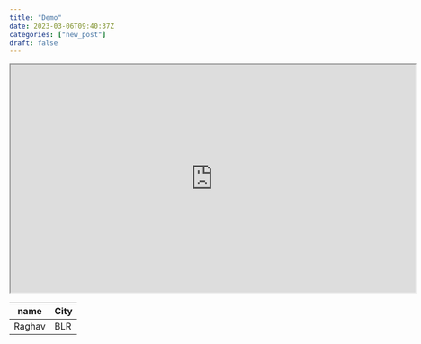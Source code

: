 ```yaml
---
title: "Demo"
date: 2023-03-06T09:40:37Z
categories: ["new_post"]
draft: false
---
```


<iframe width="720" height="405"
  src="https://www.youtube.com/embed/tgbNymZ7vqY">
</iframe>


  name  |  City  |
  -------------- |---------------- |
Raghav  |  BLR  |
